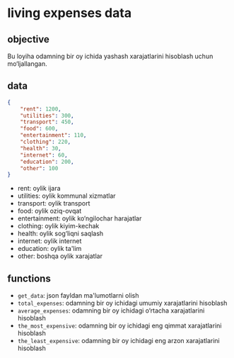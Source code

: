 # living expenses data

## objective

Bu loyiha odamning bir oy ichida yashash xarajatlarini hisoblash uchun mo‘ljallangan.

## data

```json
{
    "rent": 1200, 
    "utilities": 300, 
    "transport": 450, 
    "food": 600, 
    "entertainment": 110, 
    "clothing": 220, 
    "health": 30, 
    "internet": 60, 
    "education": 200, 
    "other": 100
}
```
- rent: oylik ijara
- utilities: oylik kommunal xizmatlar
- transport: oylik transport
- food: oylik oziq-ovqat
- entertainment: oylik ko‘ngilochar harajatlar
- clothing: oylik kiyim-kechak
- health: oylik sog‘liqni saqlash
- internet: oylik internet
- education: oylik ta'lim
- other: boshqa oylik xarajatlar

## functions

- `get_data`: json fayldan ma'lumotlarni olish
- `total_expenses`: odamning bir oy ichidagi umumiy xarajatlarini hisoblash
- `average_expenses`: odamning bir oy ichidagi o‘rtacha xarajatlarini hisoblash
- `the_most_expensive`: odamning bir oy ichidagi eng qimmat xarajatlarini hisoblash
- `the_least_expensive`: odamning bir oy ichidagi eng arzon xarajatlarini hisoblash
